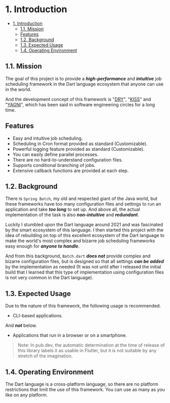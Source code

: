 # 1. Introduction

<!-- TOC -->

- [1. Introduction](#1-introduction)
  - [1.1. Mission](#11-mission)
  - [Features](#features)
  - [1.2. Background](#12-background)
  - [1.3. Expected Usage](#13-expected-usage)
  - [1.4. Operating Environment](#14-operating-environment)

<!-- /TOC -->

## 1.1. Mission

The goal of this project is to provide a **_high-performance_** and **_intuitive_** job scheduling framework in the Dart language ecosystem that anyone can use in the world.

And the development concept of this framework is "[DRY](https://en.wikipedia.org/wiki/Don%27t_repeat_yourself)", "[KISS](https://en.wikipedia.org/wiki/KISS_principle)" and "[YAGNI](https://en.wikipedia.org/wiki/You_aren%27t_gonna_need_it)", which has been said in software engineering circles for a long time.

## Features

- Easy and intuitive job scheduling.
- Scheduling in Cron format provided as standard (Customizable).
- Powerful logging feature provided as standard (Customizable).
- You can easily define parallel processes.
- There are no hard-to-understand configuration files.
- Supports conditional branching of jobs.
- Extensive callback functions are provided at each step.

## 1.2. Background

There is `Spring Batch`, my old and respected giant of the Java world, but these frameworks have too many configuration files and settings to run an application and take **_too long_** to set up. And above all, the actual implementation of the task is also **_non-intuitive_** and **_redundant_**.

Luckily I stumbled upon the Dart language around 2021 and was fascinated by the smart ecosystem of this language. I then started this project with the idea of rebuilding on top of this excellent ecosystem of the Dart language to make the world's most complex and bizarre job scheduling frameworks easy enough for **_anyone to handle_**.

And from this background, `Batch.dart` **_does not_** provide complex and bizarre configuration files, but is designed so that all settings **_can be added_** by the implementation as needed (It was not until after I released the initial build that I learned that this type of implementation using configuration files is not very common in the Dart language).

## 1.3. Expected Usage

Due to the nature of this framework, the following usage is recommended.

- CLI-based applications.

And **_not_** below.

- Applications that run in a browser or on a smartphone.

> Note:
> In pub.dev, the automatic determination at the time of release of this library labels it as usable in Flutter, but it is not suitable by any stretch of the imagination.

## 1.4. Operating Environment

The Dart language is a cross-platform language, so there are no platform restrictions that limit the use of this framework. You can use as many as you like on any platform.
